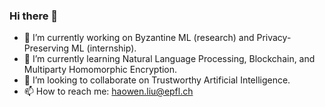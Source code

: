 ### Hi there 👋

- 🔭 I’m currently working on Byzantine ML (research) and Privacy-Preserving ML (internship).
- 🌱 I’m currently learning Natural Language Processing, Blockchain, and Multiparty Homomorphic Encryption.
- 👯 I’m looking to collaborate on Trustworthy Artificial Intelligence.
- 📫 How to reach me: haowen.liu@epfl.ch

<!--
**MekAkUActOR/MekAkUActOR** is a ✨ _special_ ✨ repository because its `README.md` (this file) appears on your GitHub profile.

Here are some ideas to get you started:

- 🔭 I’m currently working on ...
- 🌱 I’m currently learning ...
- 👯 I’m looking to collaborate on ...
- 🤔 I’m looking for help with ...
- 💬 Ask me about ...
- 📫 How to reach me: ...
- 😄 Pronouns: ...
- ⚡ Fun fact: 
-->
